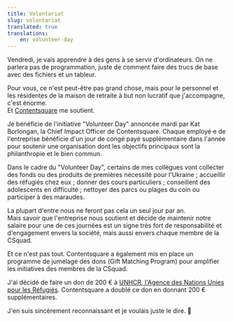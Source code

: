 ```yaml
---
title: Volontariat
slug: volontariat
translated: true
translations:
    en: volunteer-day
---
```


Vendredi, je vais apprendre à des gens à se servir d'ordinateurs. On ne parlera pas de programmation, juste de comment faire des trucs de base avec des fichiers et un tableur.

Pour vous, ce n'est peut-être pas grand chose, mais pour le personnel et les résidentes de la maison de retraite à but non lucratif que j'accompagne, c'est énorme.  
Et [Contentsquare](https://contentsquare.com/) me soutient.

Je bénéficie de l'initiative "<span lang="en">Volunteer Day</span>" annoncée mardi par Kat Borlongan, la Chief Impact Officer de Contentsquare. Chaque employé·e de l'entreprise bénéficie d'un jour de congé payé supplémentaire dans l'année pour soutenir une organisation dont les objectifs principaux sont la philanthropie et le bien commun.

Dans le cadre du "<span lang="en">Volunteer Day</span>", certains de mes collègues vont collecter des fonds ou des produits de premières nécessité pour l'Ukraine ; accueillir des réfugiés chez eux ; donner des cours particuliers ; conseillent des adolescents en difficulté ; nettoyer des parcs ou plages du coin ou participer à des maraudes.

La plupart d'entre nous ne feront pas cela un seul jour par an.  
Mais savoir que l'entreprise nous soutient et décide de maintenir notre salaire pour une de ces journées est un signe très fort de responsabilité et d'engagement envers la société, mais aussi envers chaque membre de la CSquad.

Et ce n'est pas tout. Contentsquare a également mis en place un programme de jumelage des dons (<span lang="en">Gift Matching Program</span>) pour amplifier les initiatives des membres de la CSquad.

J'ai décidé de faire un don de 200 € à [UNHCR, l'Agence des Nations Unies pour les Réfugiés](https://www.unhcr.org/fr/). Contentsquare a doublé ce don en donnant 200 € supplémentaires.

J'en suis sincèrement reconnaissant et je voulais juste le dire. 🙏
